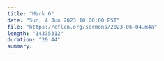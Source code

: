 ```yaml
---
title: "Mark 6"
date: "Sun, 4 Jun 2023 10:00:00 EST"
file: "https://cflcn.org/sermons/2023-06-04.m4a"
length: "14335312"
duration: "29:44"
summary: 
---
```

